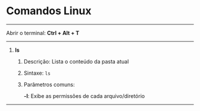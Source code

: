 # Comandos Linux

---

Abrir o terminal: **Ctrl + Alt + T**

---

1. **ls**

   1. Descrição: Lista o conteúdo da pasta atual

   2. Sintaxe: `ls`

   3. Parâmetros comuns:

      **-l**: Exibe as permissões de cada arquivo/diretório

---

